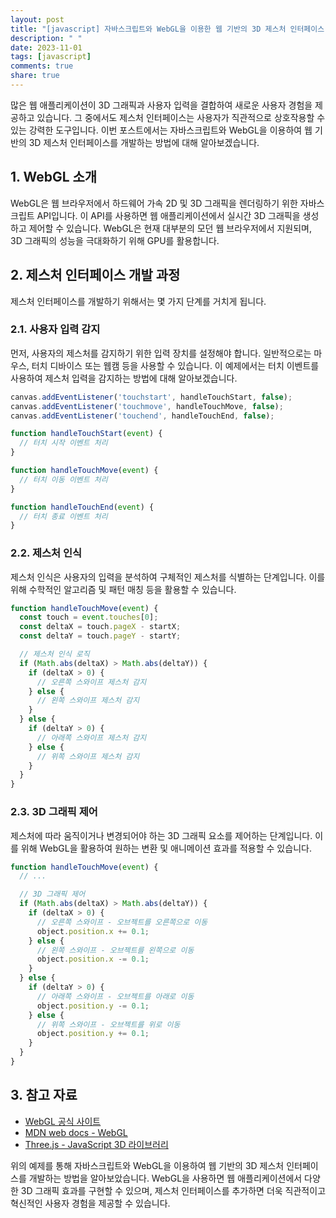 ```yaml
---
layout: post
title: "[javascript] 자바스크립트와 WebGL을 이용한 웹 기반의 3D 제스처 인터페이스 개발"
description: " "
date: 2023-11-01
tags: [javascript]
comments: true
share: true
---
```


많은 웹 애플리케이션이 3D 그래픽과 사용자 입력을 결합하여 새로운 사용자 경험을 제공하고 있습니다. 그 중에서도 제스처 인터페이스는 사용자가 직관적으로 상호작용할 수 있는 강력한 도구입니다. 이번 포스트에서는 자바스크립트와 WebGL을 이용하여 웹 기반의 3D 제스처 인터페이스를 개발하는 방법에 대해 알아보겠습니다.

## 1. WebGL 소개

WebGL은 웹 브라우저에서 하드웨어 가속 2D 및 3D 그래픽을 렌더링하기 위한 자바스크립트 API입니다. 이 API를 사용하면 웹 애플리케이션에서 실시간 3D 그래픽을 생성하고 제어할 수 있습니다. WebGL은 현재 대부분의 모던 웹 브라우저에서 지원되며, 3D 그래픽의 성능을 극대화하기 위해 GPU를 활용합니다.

## 2. 제스처 인터페이스 개발 과정

제스처 인터페이스를 개발하기 위해서는 몇 가지 단계를 거치게 됩니다.

### 2.1. 사용자 입력 감지

먼저, 사용자의 제스처를 감지하기 위한 입력 장치를 설정해야 합니다. 일반적으로는 마우스, 터치 디바이스 또는 웹캠 등을 사용할 수 있습니다. 이 예제에서는 터치 이벤트를 사용하여 제스처 입력을 감지하는 방법에 대해 알아보겠습니다.

```javascript
canvas.addEventListener('touchstart', handleTouchStart, false);
canvas.addEventListener('touchmove', handleTouchMove, false);
canvas.addEventListener('touchend', handleTouchEnd, false);

function handleTouchStart(event) {
  // 터치 시작 이벤트 처리
}

function handleTouchMove(event) {
  // 터치 이동 이벤트 처리
}

function handleTouchEnd(event) {
  // 터치 종료 이벤트 처리
}
```

### 2.2. 제스처 인식

제스처 인식은 사용자의 입력을 분석하여 구체적인 제스처를 식별하는 단계입니다. 이를 위해 수학적인 알고리즘 및 패턴 매칭 등을 활용할 수 있습니다.

```javascript
function handleTouchMove(event) {
  const touch = event.touches[0];
  const deltaX = touch.pageX - startX;
  const deltaY = touch.pageY - startY;

  // 제스처 인식 로직
  if (Math.abs(deltaX) > Math.abs(deltaY)) {
    if (deltaX > 0) {
      // 오른쪽 스와이프 제스처 감지
    } else {
      // 왼쪽 스와이프 제스처 감지
    }
  } else {
    if (deltaY > 0) {
      // 아래쪽 스와이프 제스처 감지
    } else {
      // 위쪽 스와이프 제스처 감지
    }
  }
}
```

### 2.3. 3D 그래픽 제어

제스처에 따라 움직이거나 변경되어야 하는 3D 그래픽 요소를 제어하는 단계입니다. 이를 위해 WebGL을 활용하여 원하는 변환 및 애니메이션 효과를 적용할 수 있습니다.

```javascript
function handleTouchMove(event) {
  // ...

  // 3D 그래픽 제어
  if (Math.abs(deltaX) > Math.abs(deltaY)) {
    if (deltaX > 0) {
      // 오른쪽 스와이프 - 오브젝트를 오른쪽으로 이동
      object.position.x += 0.1;
    } else {
      // 왼쪽 스와이프 - 오브젝트를 왼쪽으로 이동
      object.position.x -= 0.1;
    }
  } else {
    if (deltaY > 0) {
      // 아래쪽 스와이프 - 오브젝트를 아래로 이동
      object.position.y -= 0.1;
    } else {
      // 위쪽 스와이프 - 오브젝트를 위로 이동
      object.position.y += 0.1;
    }
  }
}
```

## 3. 참고 자료

- [WebGL 공식 사이트](https://www.khronos.org/webgl/)
- [MDN web docs - WebGL](https://developer.mozilla.org/en-US/docs/Web/API/WebGL_API)
- [Three.js - JavaScript 3D 라이브러리](https://threejs.org/)

위의 예제를 통해 자바스크립트와 WebGL을 이용하여 웹 기반의 3D 제스처 인터페이스를 개발하는 방법을 알아보았습니다. WebGL을 사용하면 웹 애플리케이션에서 다양한 3D 그래픽 효과를 구현할 수 있으며, 제스처 인터페이스를 추가하면 더욱 직관적이고 혁신적인 사용자 경험을 제공할 수 있습니다.
